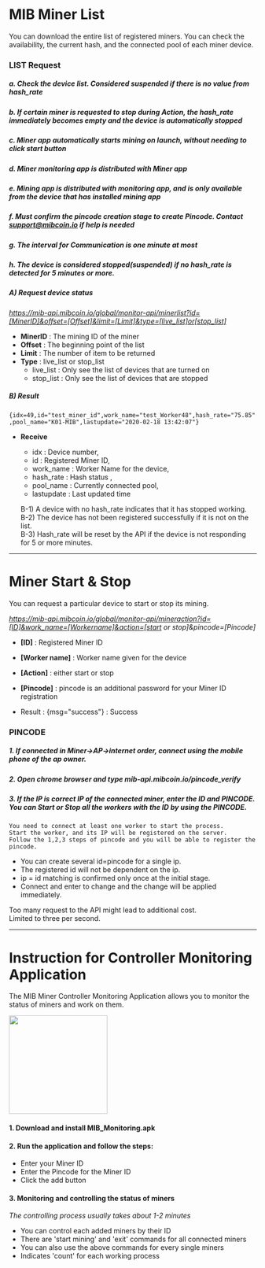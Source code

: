 # MIB Miner List   

You can download the entire list of registered miners. You can check the availability, the current hash, and the connected pool of each miner device.   

### LIST Request
##### a.	Check the device list. Considered suspended if there is no value from hash_rate   
##### b.	If certain miner is requested to stop during Action, the hash_rate immediately becomes empty and the device is automatically stopped   
##### c.	Miner app automatically starts mining on launch, without needing to click start button   
##### d.	Miner monitoring app is distributed with Miner app   
##### e.	Mining app is distributed with monitoring app, and is only available from the device that has installed mining app   
##### f.	Must confirm the pincode creation stage to create Pincode. Contact support@mibcoin.io if help is needed   
##### g.	The interval for Communication is one minute at most   
##### h.	The device is considered stopped(suspended) if no hash_rate is detected for 5 minutes or more.   


##### A) Request device status   
*https://mib-api.mibcoin.io/global/monitor-api/minerlist?id=[MinerID]&offset=[Offset]&limit=[Limit]&type=[live_list]or[stop_list]*   
* **MinerID** : The mining ID of the miner   
* **Offset** : The beginning point of the list
* **Limit** : The number of item to be returned
* **Type** : live_list or stop_list   
  * live_list  : Only see the list of devices that are turned on   
  * stop_list : Only see the list of devices that are stopped   



##### B) Result   
```{idx=49,id="test_miner_id",work_name="test_Worker48",hash_rate="75.85",pool_name="K01-MIB",lastupdate="2020-02-18 13:42:07"}```

* **Receive**   
  * idx : Device number,   
  * id : Registered Miner ID,   
  * work_name : Worker Name for the device,   
  * hash_rate : Hash status ,   
  * pool_name : Currently connected pool,   
  * lastupdate : Last updated time   

  B-1) A device with no hash_rate indicates that it has stopped working.   
  B-2) The device has not been registered successfully if it is not on the list.   
  B-3) Hash_rate will be reset by the API if the device is not responding for 5 or more minutes.   
   
   
---   

  
# Miner Start & Stop   

You can request a particular device to start or stop its mining.   

*https://mib-api.mibcoin.io/global/monitor-api/mineraction?id=[ID]&work_name=[Workername]&action=[start or stop]&pincode=[Pincode]*   

* **[ID]** : Registered Miner ID   
* **[Worker name]** : Worker name given for the device   
* **[Action]** : either start or stop   
* **[Pincode]** : pincode is an additional password for your Miner ID registration   

*	Result : {msg="success"} : Success   

### PINCODE

##### 1. If connected in Miner->AP->internet order, connect using the mobile phone of the ap owner.   
##### 2. Open chrome browser and type mib-api.mibcoin.io/pincode_verify   
##### 3. If the IP is correct IP of the connected miner, enter the ID and PINCODE. You can Start or Stop all the workers with the ID by using the PINCODE.   
    You need to connect at least one worker to start the process.   
    Start the worker, and its IP will be registered on the server.   
    Follow the 1,2,3 steps of pincode and you will be able to register the pincode.   

  * You can create several id=pincode for a single ip. 
  * The registered id will not be dependent on the ip. 
  * ip = id matching is confirmed only once at the initial stage. 
  * Connect and enter to change and the change will be applied immediately.



Too many request to the API might lead to additional cost.   
Limited to three per second.   

   
---   
   
   
# Instruction for Controller Monitoring Application   

The MIB Miner Controller Monitoring Application allows you to monitor the status of miners and work on them.   

<img width="200" src="https://user-images.githubusercontent.com/36949510/78319841-03acd980-75a3-11ea-9a54-858b1b3e39ff.png"></img><br/>

#### 1. Download and install MIB_Monitoring.apk   

#### 2. Run the application and follow the steps:   
* Enter your Miner ID   
* Enter the Pincode for the Miner ID   
* Click the add button   

#### 3. Monitoring and controlling the status of miners   
*The controlling process usually takes about 1-2 minutes*   
* You can control each added miners by their ID   
* There are 'start mining' and 'exit' commands for all connected miners   
* You can also use the above commands for every single miners   
* Indicates 'count' for each working process   

